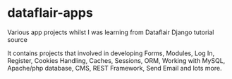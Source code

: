 # dataflair-apps
Various app projects whilst I was learning from Dataflair Django tutorial source

It contains projects that involved in developing Forms, Modules, Log In, Register, Cookies Handling, Caches, Sessions, ORM, Working with MySQL, Apache/php database, CMS,
REST Framework, Send Email and lots more.
